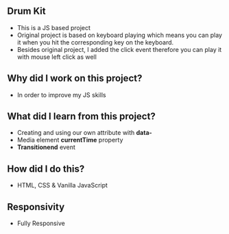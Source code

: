 ## Drum Kit
- This is a JS based project
- Original project is based on keyboard playing which means you can play it when you hit the corresponding key on the keyboard. 
- Besides original project, I added the click event therefore you can play it with mouse left click as well

## Why did I work on this project?
- In order to improve my JS skills

## What did I learn from this project?
- Creating and using our own attribute with **data-**
- Media element **currentTime** property 
- **Transitionend** event

## How did I do this?
- HTML, CSS & Vanilla JavaScript

## Responsivity
- Fully Responsive
